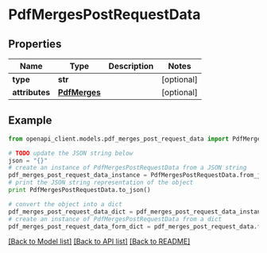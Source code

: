 # PdfMergesPostRequestData


## Properties
Name | Type | Description | Notes
------------ | ------------- | ------------- | -------------
**type** | **str** |  | [optional] 
**attributes** | [**PdfMerges**](PdfMerges.md) |  | [optional] 

## Example

```python
from openapi_client.models.pdf_merges_post_request_data import PdfMergesPostRequestData

# TODO update the JSON string below
json = "{}"
# create an instance of PdfMergesPostRequestData from a JSON string
pdf_merges_post_request_data_instance = PdfMergesPostRequestData.from_json(json)
# print the JSON string representation of the object
print PdfMergesPostRequestData.to_json()

# convert the object into a dict
pdf_merges_post_request_data_dict = pdf_merges_post_request_data_instance.to_dict()
# create an instance of PdfMergesPostRequestData from a dict
pdf_merges_post_request_data_form_dict = pdf_merges_post_request_data.from_dict(pdf_merges_post_request_data_dict)
```
[[Back to Model list]](../README.md#documentation-for-models) [[Back to API list]](../README.md#documentation-for-api-endpoints) [[Back to README]](../README.md)


